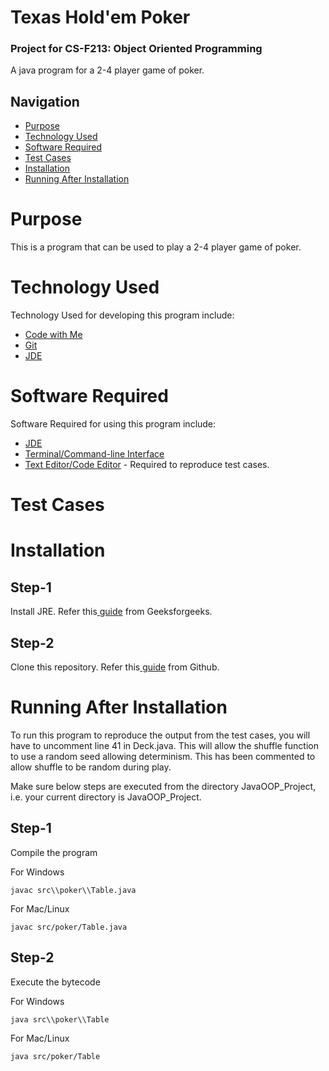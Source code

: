 # Texas Hold'em Poker
### Project for CS-F213: Object Oriented Programming

A java program for a 2-4 player game of poker.

<h2>Navigation</h2>
<ul>
  <li><a href="#Purp">Purpose</a>
  <li><a href="#TechUsed">Technology Used</a>
  <li><a href="#TechReqd">Software Required</a>
  <li><a href="#IO">Test Cases</a>
  <li><a href="#Install">Installation</a>
  <li><a href="#Runn">Running After Installation</a>
</ul
  
<a ID="Purp"><h1>Purpose</h1></a>
This is a program that can be used to play a 2-4 player game of poker.

<a ID="TechUsed"><h1>Technology Used</h1></a>
Technology Used for developing this program include:
<ul>
  <li><a href="#Purp">Code with Me</a>
  <li><a href="#TechUsed">Git</a>
  <li><a href="#TechReqd">JDE</a>
</ul


<a ID="TechReqd"><h1>Software Required</h1></a>
Software Required for using this program include:
<ul>
  <li><a href="#TechReqd">JDE</a>
  <li><a href="#Purp">Terminal/Command-line Interface</a>
  <li><a href="#TechUsed">Text Editor/Code Editor</a> - Required to reproduce test cases.
</ul

<a ID="IO"><h1>Test Cases</h1></a>

<a ID="Install"><h1>Installation</h1></a>

## Step-1

Install JRE. Refer this<a href="https://www.geeksforgeeks.org/how-to-download-and-install-java-for-64-bit-machine/"> guide</a> from Geeksforgeeks.

## Step-2

Clone this repository. Refer this<a href="https://docs.github.com/en/repositories/creating-and-managing-repositories/cloning-a-repository"> guide</a> from Github.


<a ID="Runn"><h1>Running After Installation</h1></a>

To run this program to reproduce the output from the test cases, you will have to uncomment line 41 in Deck.java. This will allow the shuffle function to use a random seed allowing determinism. This has been commented to allow shuffle to be random during play.

Make sure below steps are executed from the directory JavaOOP_Project, i.e. your current directory is JavaOOP_Project.

## Step-1
Compile the program

For Windows
```shell
javac src\\poker\\Table.java
```

For Mac/Linux
```shell
javac src/poker/Table.java
```


## Step-2
Execute the bytecode

For Windows
```shell
java src\\poker\\Table
```

For Mac/Linux
```shell
java src/poker/Table
```
